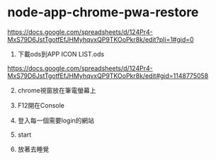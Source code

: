 # node-app-chrome-pwa-restore

https://docs.google.com/spreadsheets/d/124Pr4-MxS79D6JstTgotfEfJHMyhqvxQP9TKOoPkr8k/edit?pli=1#gid=0

1. 下載ods到APP ICON LIST.ods

https://docs.google.com/spreadsheets/d/124Pr4-MxS79D6JstTgotfEfJHMyhqvxQP9TKOoPkr8k/edit#gid=1148775058

2. chrome視窗放在筆電螢幕上

3. F12開在Console

4. 登入每一個需要login的網站

5. start

6. 放著去睡覺